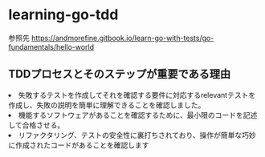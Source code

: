 # learning-go-tdd
参照先
https://andmorefine.gitbook.io/learn-go-with-tests/go-fundamentals/hello-world

## TDDプロセスとそのステップが重要である理由
<li>失敗するテストを作成してそれを確認する要件に対応するrelevantテストを作成し、失敗の説明を簡単に理解できることを確認しました。
<li>機能するソフトウェアがあることを確認するために、最小限のコードを記述して合格させる。
<li>リファクタリング、テストの安全性に裏打ちされており、操作が簡単な巧妙に作成されたコードがあることを確認します